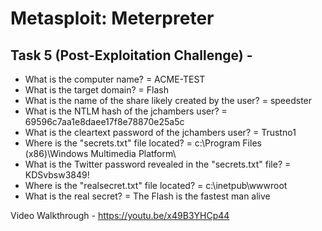 # Metasploit: Meterpreter
## Task 5 (Post-Exploitation Challenge) - 
* What is the computer name?
 = ACME-TEST
* What is the target domain?
 = Flash
* What is the name of the share likely created by the user?
 = speedster
* What is the NTLM hash of the jchambers user?
 = 69596c7aa1e8daee17f8e78870e25a5c
* What is the cleartext password of the jchambers user?
 = Trustno1
* Where is the "secrets.txt"  file located?
 = c:\Program Files (x86)\Windows Multimedia Platform\
* What is the Twitter password revealed in the "secrets.txt" file?
 = KDSvbsw3849!
* Where is the "realsecret.txt" file located?
 = c:\inetpub\wwwroot
* What is the real secret?
 = The Flash is the fastest man alive

Video Walkthrough - https://youtu.be/x49B3YHCp44
